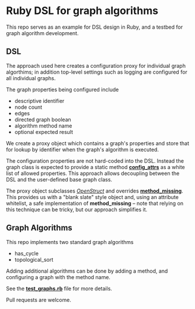 # Ruby DSL for graph algorithms

This repo serves as an example for DSL design in Ruby, and a testbed for graph algorithm development. 

## DSL 
The approach used here creates a configuration proxy for individual graph algorthims; in addition top-level settings such as logging are configured for all individual graphs.  

The graph properties being configured include 

* descriptive identifier
* node count
* edges
* directed graph boolean
* algorithm method name
* optional expected result

We create a proxy object which contains a graph's properties and store that for lookup by identifier when the graph's algorithm is executed.  

The configuration properties are not hard-coded into the DSL.  Instead the graph class is expected to provide a static method [**config_attrs**](https://github.com/jkolyer/rb_graph_dsl/blob/master/graphs.rb#L8) as a white list of allowed properties.  This approach allows decoupling between the DSL and the user-defined base graph class.

The proxy object subclasses [_OpenStruct_](https://ruby-doc.org/stdlib-3.1.2/libdoc/ostruct/rdoc/OpenStruct.html) and overrides **[method_missing](https://ruby-doc.org/core-2.6.3/BasicObject.html#method-i-method_missing)**.  This provides us with a "blank slate" style object and, using an attribute whitelist, a safe implementation of **method_missing** – note that relying on this technique can be tricky, but our approach simplifies it.

## Graph Algorithms

This repo implements two standard graph algorithms

* has_cycle
* topological_sort

Adding additional algorithms can be done by adding a method, and configuring a graph with the method name.

See the [**test_graphs.rb**](https://github.com/jkolyer/rb_graph_dsl/blob/master/test_graphs.rb) file for more details. 

Pull requests are welcome.
